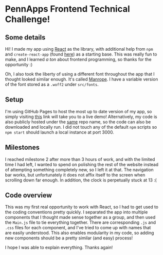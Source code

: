# PennApps Frontend Technical Challenge!

## Some details
Hi! I made my app using [React](https://reactjs.org/) as the library, with additional help from `npm` and `create-react-app` (found [here](https://create-react-app.dev/)) as a starting base. This was really fun to make, and I learned *a ton* about frontend programming, so thanks for the opportunity :)

Oh, I also took the liberty of using a different font throughout the app that I thought looked similar enough. It's called [Manrope](https://github.com/sharanda/manrope). I have a variable version of the font stored as a `.woff2` under `src/fonts`.

## Setup
I'm using GitHub Pages to host the most up to date version of my app, so simply visiting [this](https://aczw.github.io/pafetc/) link will take you to a live demo! Alternatively, my code is also publicly hosted under the [same](https://github.com/aczw/pafetc) repo name, so the code can also be downloaded and locally run. I did not touch any of the default `npm` scripts so `npm start` should launch a local instance at port 3000.

## Milestones
I reached milestone 2 after more than 3 hours of work, and with the limited time I had left, I wanted to spend on polishing the rest of the website instead of attempting something completely new, so I left it at that. The navigation bar works, but unfortunately it does not affix itself to the screen when scrolling down far enough. In addition, the clock is perpetually stuck at 13 :(

## Code overview
This was my first real opportunity to work with React, so I had to get used to the coding conventions pretty quickly. I separated the app into multiple components that I thought made sense together as a group, and then used the `Main.js` file to tie everything together. There are corresponding `.js` and `.css` files for each component, and I've tried to come up with names that are easily understood. This also enables modularity in my code, so adding new components should be a pretty similar (and easy) process!

I hope I was able to explain everything. Thanks again!